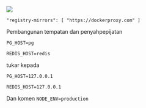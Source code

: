 ![](https://pub-b8db533c86124200a9d799bf3ba88099.r2.dev/2023/03/wbhiRD1.webp)

```
"registry-mirrors": [ "https://dockerproxy.com" ]
```

Pembangunan tempatan dan penyahpepijatan

```
PG_HOST=pg

REDIS_HOST=redis
```

tukar kepada

```
PG_HOST=127.0.0.1

REDIS_HOST=127.0.0.1

```

Dan komen `NODE_ENV=production`